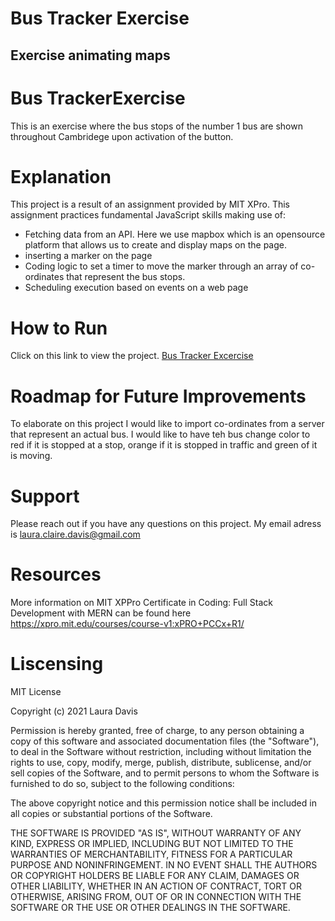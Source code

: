 # Bus Tracker Exercise
## Exercise animating maps

# Bus TrackerExercise
This is an exercise where the bus stops of the number 1 bus are shown throughout Cambridege upon activation of the button. 

# Explanation
This project is a result of an assignment provided by MIT XPro. This assignment practices fundamental JavaScript skills making use of:
- Fetching data from an API. Here we use mapbox which is an opensource platform that allows us to create and display maps on the page. 
- inserting a marker on the page
- Coding logic to set a timer to move the marker through an array of co-ordinates that represent the bus stops. 
- Scheduling execution based on events on a web page

# How to Run
Click on this link to view the project. 
<a href=https://statepark.github.io/bus-tracker>Bus Tracker Excercise</a>

# Roadmap for Future Improvements
To elaborate on this project I would like to import co-ordinates from a server that represent an actual bus. I would like to have teh bus change color to red if it is stopped at a stop, orange if it is stopped in traffic and green of it is moving. 

# Support
Please reach out if you have any questions on this project. My email adress is <laura.claire.davis@gmail.com> 

# Resources
More information on MIT XPPro Certificate in Coding: Full Stack Development with MERN can be found here
<https://xpro.mit.edu/courses/course-v1:xPRO+PCCx+R1/>

# Liscensing
MIT License

Copyright (c) 2021 Laura Davis

Permission is hereby granted, free of charge, to any person obtaining a copy of this software and associated documentation files (the "Software"), to deal in the Software without restriction, including without limitation the rights to use, copy, modify, merge, publish, distribute, sublicense, and/or sell copies of the Software, and to permit persons to whom the Software is furnished to do so, subject to the following conditions:

The above copyright notice and this permission notice shall be included in all copies or substantial portions of the Software.

THE SOFTWARE IS PROVIDED "AS IS", WITHOUT WARRANTY OF ANY KIND, EXPRESS OR IMPLIED, INCLUDING BUT NOT LIMITED TO THE WARRANTIES OF MERCHANTABILITY, FITNESS FOR A PARTICULAR PURPOSE AND NONINFRINGEMENT. IN NO EVENT SHALL THE AUTHORS OR COPYRIGHT HOLDERS BE LIABLE FOR ANY CLAIM, DAMAGES OR OTHER LIABILITY, WHETHER IN AN ACTION OF CONTRACT, TORT OR OTHERWISE, ARISING FROM, OUT OF OR IN CONNECTION WITH THE SOFTWARE OR THE USE OR OTHER DEALINGS IN THE SOFTWARE.
